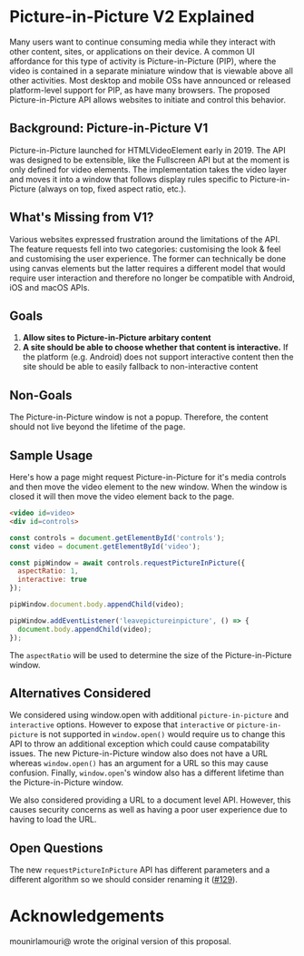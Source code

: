 # Picture-in-Picture V2 Explained

Many users want to continue consuming media while they interact with other
content, sites, or applications on their device. A common UI affordance for
this type of activity is Picture-in-Picture (PIP), where the video is
contained in a separate miniature window that is viewable above all other
activities. Most desktop and mobile OSs have announced or released
platform-level support for PIP, as have many browsers. The proposed
Picture-in-Picture API allows websites to initiate and control this behavior.

## Background: Picture-in-Picture V1

Picture-in-Picture launched for HTMLVideoElement early in 2019. The API was
designed to be extensible, like the Fullscreen API but at the moment is only
defined for video elements. The implementation takes the video layer and moves
it into a window that follows display rules specific to Picture-in-Picture
(always on top, fixed aspect ratio, etc.).

## What's Missing from V1?

Various websites expressed frustration around the limitations of the API. The
feature requests fell into two categories: customising the look & feel and
customising the user experience. The former can technically be done using canvas
elements but the latter requires a different model that would require user
interaction and therefore no longer be compatible with Android, iOS and macOS
APIs.

## Goals

  1. **Allow sites to Picture-in-Picture arbitary content**
  2. **A site should be able to choose whether that content is interactive.** If
the platform (e.g. Android) does not support interactive content then the site
should be able to easily fallback to non-interactive content

## Non-Goals

The Picture-in-Picture window is not a popup. Therefore, the content should not
live beyond the lifetime of the page.

## Sample Usage

Here's how a page might request Picture-in-Picture for it's media controls and
then move the video element to the new window. When the window is closed it will
then move the video element back to the page.

```html
<video id=video>
<div id=controls>
```

```js
const controls = document.getElementById('controls');
const video = document.getElementById('video');

const pipWindow = await controls.requestPictureInPicture({
  aspectRatio: 1,
  interactive: true
});

pipWindow.document.body.appendChild(video);

pipWindow.addEventListener('leavepictureinpicture', () => {
  document.body.appendChild(video);
});
```

The `aspectRatio` will be used to determine the size of the Picture-in-Picture
window.

## Alternatives Considered

We considered using window.open with additional `picture-in-picture` and
`interactive` options. However to expose that `interactive` or
`picture-in-picture` is not supported in `window.open()` would require us
to change this API to throw an additional exception which could cause
compatability issues. The new Picture-in-Picture window also does not have
a URL whereas `window.open()` has an argument for a URL so this may cause
confusion. Finally, `window.open`'s window also has a different lifetime
than the Picture-in-Picture window.

We also considered providing a URL to a document level API. However, this
causes security concerns as well as having a poor user experience due to having
to load the URL.

## Open Questions

The new `requestPictureInPicture` API has different parameters and a different algorithm
so we should consider renaming it
([#129](https://github.com/WICG/picture-in-picture/issues/129)).

# Acknowledgements

mounirlamouri@ wrote the original version of this proposal.
